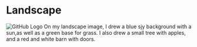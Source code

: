 # Landscape
![GitHub Logo](/Lanscape.png)
On my landscape image, I drew a blue sjy background with a sun,as well as a green base for grass. I also drew a small tree with apples, and a red and white barn with doors.